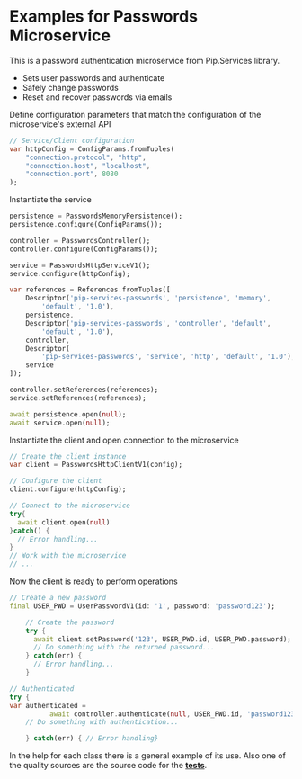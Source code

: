 # Examples for Passwords Microservice

This is a password authentication microservice from Pip.Services library. 
* Sets user passwords and authenticate
* Safely change passwords
* Reset and recover passwords via emails

Define configuration parameters that match the configuration of the microservice's external API
```dart
// Service/Client configuration
var httpConfig = ConfigParams.fromTuples(
	"connection.protocol", "http",
	"connection.host", "localhost",
	"connection.port", 8080
);
```

Instantiate the service
```dart
persistence = PasswordsMemoryPersistence();
persistence.configure(ConfigParams());

controller = PasswordsController();
controller.configure(ConfigParams());

service = PasswordsHttpServiceV1();
service.configure(httpConfig);

var references = References.fromTuples([
    Descriptor('pip-services-passwords', 'persistence', 'memory',
        'default', '1.0'),
    persistence,
    Descriptor('pip-services-passwords', 'controller', 'default',
        'default', '1.0'),
    controller,
    Descriptor(
        'pip-services-passwords', 'service', 'http', 'default', '1.0'),
    service
]);

controller.setReferences(references);
service.setReferences(references);

await persistence.open(null);
await service.open(null);
```

Instantiate the client and open connection to the microservice
```dart
// Create the client instance
var client = PasswordsHttpClientV1(config);

// Configure the client
client.configure(httpConfig);

// Connect to the microservice
try{
  await client.open(null)
}catch() {
  // Error handling...
}       
// Work with the microservice
// ...
```

Now the client is ready to perform operations
```dart
// Create a new password
final USER_PWD = UserPasswordV1(id: '1', password: 'password123');

    // Create the password
    try {
      await client.setPassword('123', USER_PWD.id, USER_PWD.password);
      // Do something with the returned password...
    } catch(err) {
      // Error handling...     
    }
```

```dart
// Authenticated
try {
var authenticated =
          await controller.authenticate(null, USER_PWD.id, 'password123');
    // Do something with authentication...

    } catch(err) { // Error handling}
``` 

In the help for each class there is a general example of its use. Also one of the quality sources
are the source code for the [**tests**](https://github.com/pip-services-users/pip-services-passwords-dart/tree/master/test).
